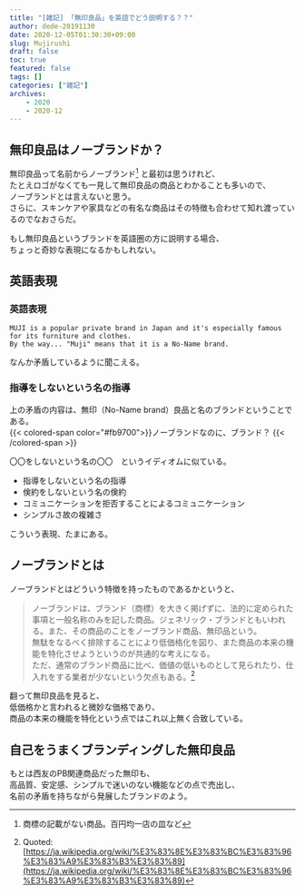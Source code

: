 ```yaml
---
title: "[雑記] 「無印良品」を英語でどう説明する？？"
author: dede-20191130
date: 2020-12-05T01:30:30+09:00
slug: Mujirushi
draft: false
toc: true
featured: false
tags: []
categories: ["雑記"]
archives:
    - 2020
    - 2020-12
---
```


## 無印良品はノーブランドか？

無印良品って名前からノーブランド[^1]
と最初は思うけれど、  
たとえロゴがなくても一見して無印良品の商品とわかることも多いので、  
ノーブランドとは言えないと思う。  
さらに、スキンケアや家具などの有名な商品はその特徴も合わせて知れ渡っているのでなおさらだ。

もし無印良品というブランドを英語圏の方に説明する場合、  
ちょっと奇妙な表現になるかもしれない。

## 英語表現

### 英語表現

```language
MUJI is a popular private brand in Japan and it's especially famous for its furniture and clothes.
By the way... "Muji" means that it is a No-Name brand.
```

なんか矛盾しているように聞こえる。

### 指導をしないという名の指導

上の矛盾の内容は、無印（No-Name brand）良品と名のブランドということである。  
{{< colored-span color="#fb9700">}}ノーブランドなのに、ブランド？  {{< /colored-span >}}

〇〇をしないという名の〇〇　というイディオムに似ている。

- 指導をしないという名の指導  
- 倹約をしないという名の倹約    
- コミュニケーションを拒否することによるコミュニケーション
- シンプルさ故の複雑さ

こういう表現、たまにある。

## ノーブランドとは

ノーブランドとはどういう特徴を持ったものであるかというと、
> ノーブランドは、ブランド（商標）を大きく掲げずに、法的に定められた事項と一般名称のみを記した商品。ジェネリック・ブランドともいわれる。また、その商品のことをノーブランド商品、無印品という。  
無駄をなるべく排除することにより低価格化を図り、また商品の本来の機能を特化させようというのが共通的な考えになる。  
ただ、通常のブランド商品に比べ、価値の低いものとして見られたり、仕入れをする業者が少ないという欠点もある。[^2]

翻って無印良品を見ると、  
低価格かと言われると微妙な価格であり、  
商品の本来の機能を特化という点ではこれ以上無く合致している。

## 自己をうまくブランディングした無印良品

もとは西友のPB関連商品だった無印も、  
高品質、安定感、シンプルで迷いのない機能などの点で売出し、  
名前の矛盾を持ちながら発展したブランドのよう。


[^1]: 商標の記載がない商品。百円均一店の皿など  
[^2]: Quoted: [https://ja.wikipedia.org/wiki/%E3%83%8E%E3%83%BC%E3%83%96%E3%83%A9%E3%83%B3%E3%83%89](https://ja.wikipedia.org/wiki/%E3%83%8E%E3%83%BC%E3%83%96%E3%83%A9%E3%83%B3%E3%83%89)